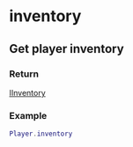 # inventory
## Get player inventory
### Return 
[IInventory](../../../../core/interface/interfaces.md#iinventory)

### Example
```lua
Player.inventory 
```